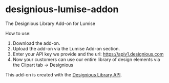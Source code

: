 # designious-lumise-addon
The Designious Library Add-on for Lumise 

How to use:
1. Download the add-on.
1. Upload the add-on via the Lumise Add-on section.
1. Enter your API key we provide and the url: https://apiv1.designious.com
1. Now your customers can use our entire library of design elements via the Clipart tab -> Designious

This add-on is created with the [Designious Library API](https://designious.com/developers-api/).
